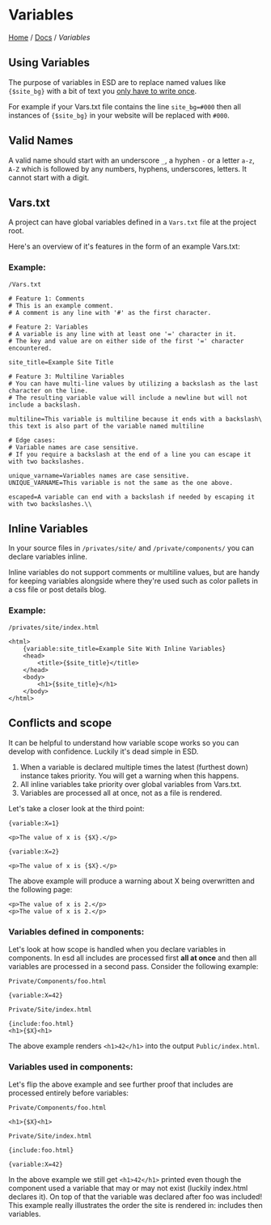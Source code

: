 # Variables

[Home](../README.md) / [Docs](./Readme.md) / *Variables*

## Using Variables

The purpose of variables in ESD are to replace named values like `{$site_bg}` with a bit of text you [only have to write once](https://en.wikipedia.org/wiki/Don%27t_repeat_yourself).

For example if your Vars.txt file contains the line `site_bg=#000` then all instances of `{$site_bg}` in your website will be replaced with `#000`.

## Valid Names

A valid name should start with an underscore `_`, a hyphen `-` or a letter `a-z`, `A-Z` which is followed by any numbers, hyphens, underscores, letters. It cannot start with a digit.

## Vars.txt 

A project can have global variables defined in a `Vars.txt` file at the project root. 

Here's an overview of it's features in the form of an example Vars.txt:

### Example:

`/Vars.txt`

```
# Feature 1: Comments
# This is an example comment.
# A comment is any line with '#' as the first character.

# Feature 2: Variables
# A variable is any line with at least one '=' character in it. 
# The key and value are on either side of the first '=' character encountered.

site_title=Example Site Title

# Feature 3: Multiline Variables
# You can have multi-line values by utilizing a backslash as the last character on the line.
# The resulting variable value will include a newline but will not include a backslash.

multiline=This variable is multiline because it ends with a backslash\
this text is also part of the variable named multiline

# Edge cases:
# Variable names are case sensitive.
# If you require a backslash at the end of a line you can escape it with two backslashes.

unique_varname=Variables names are case sensitive.
UNIQUE_VARNAME=This variable is not the same as the one above.

escaped=A variable can end with a backslash if needed by escaping it with two backslashes.\\
```

## Inline Variables

In your source files in `/privates/site/` and `/private/components/` you can declare variables inline.

Inline variables do not support comments or multiline values, but are handy for keeping variables alongside where they're used such as color pallets in a css file or post details blog.

### Example:

`/privates/site/index.html`
```
<html>
    {variable:site_title=Example Site With Inline Variables}
    <head>
        <title>{$site_title}</title>
    </head>
    <body>
        <h1>{$site_title}</h1>
    </body>
</html>
```

## Conflicts and scope

It can be helpful to understand how variable scope works so you can develop with confidence. Luckily it's dead simple in ESD.

1. When a variable is declared multiple times the latest (furthest down) instance takes priority. You will get a warning when this happens.
2. All inline variables take priority over global variables from Vars.txt.
3. Variables are processed all at once, not as a file is rendered.

Let's take a closer look at the third point:

```
{variable:X=1}

<p>The value of x is {$X}.</p>

{variable:X=2}

<p>The value of x is {$X}.</p>
```

The above example will produce a warning about X being overwritten and the following page:

```
<p>The value of x is 2.</p>
<p>The value of x is 2.</p>
```

### Variables defined in components:

Let's look at how scope is handled when you declare variables in components. In esd all includes are processed first **all at once** and then all variables are processed in a second pass. Consider the following example:

`Private/Components/foo.html`
```
{variable:X=42}
```
`Private/Site/index.html`
```
{include:foo.html}
<h1>{$X}<h1>
```

The above example renders  `<h1>42</h1>` into the output `Public/index.html`. 

### Variables used in components:

Let's flip the above example and see further proof that includes are processed entirely before variables:


`Private/Components/foo.html`
```
<h1>{$X}<h1>
```
`Private/Site/index.html`
```
{include:foo.html}

{variable:X=42}
```

In the above example we still get `<h1>42</h1>` printed even though the component used a variable that may or may not exist (luckily index.html declares it). On top of that the variable was declared after foo was included! This example really illustrates the order the site is rendered in: includes then variables.